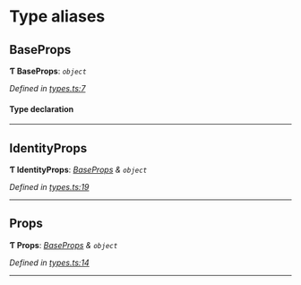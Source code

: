 

# Type aliases

<a id="baseprops"></a>

##  BaseProps

**Ƭ BaseProps**: *`object`*

*Defined in [types.ts:7](https://github.com/polkadot-js/ui/blob/71a649c/packages/ui-identicon/src/types.ts#L7)*

#### Type declaration

___
<a id="identityprops"></a>

##  IdentityProps

**Ƭ IdentityProps**: *[BaseProps](_types_.md#baseprops) & `object`*

*Defined in [types.ts:19](https://github.com/polkadot-js/ui/blob/71a649c/packages/ui-identicon/src/types.ts#L19)*

___
<a id="props"></a>

##  Props

**Ƭ Props**: *[BaseProps](_types_.md#baseprops) & `object`*

*Defined in [types.ts:14](https://github.com/polkadot-js/ui/blob/71a649c/packages/ui-identicon/src/types.ts#L14)*

___


